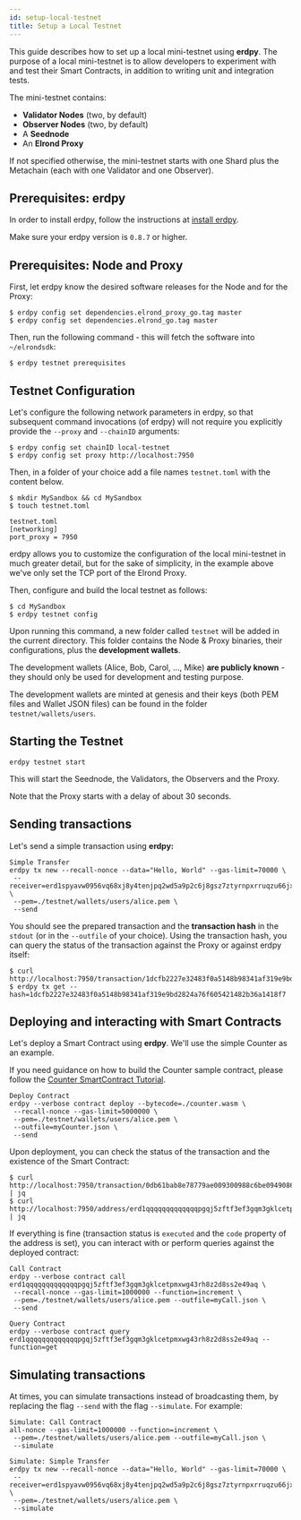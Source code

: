 ```yaml
---
id: setup-local-testnet
title: Setup a Local Testnet
---
```


This guide describes how to set up a local mini-testnet using **erdpy**. The purpose of a local mini-testnet is to allow developers to experiment with and test their Smart Contracts, in addition to writing unit and integration tests.

The mini-testnet contains:

- **Validator Nodes** (two, by default)
- **Observer Nodes** (two, by default)
- A **Seednode**
- An **Elrond Proxy**

If not specified otherwise, the mini-testnet starts with one Shard plus the Metachain (each with one Validator and one Observer).

## **Prerequisites: erdpy**

In order to install erdpy, follow the instructions at [install erdpy](https://docs.elrond.com/tools/erdpy/installing-erdpy#install-using-erdpy-up-recommended).



Make sure your erdpy version is `0.8.7` or higher.

## **Prerequisites: Node and Proxy**

First, let erdpy know the desired software releases for the Node and for the Proxy:



```
$ erdpy config set dependencies.elrond_proxy_go.tag master
$ erdpy config set dependencies.elrond_go.tag master
```

Then, run the following command - this will fetch the software into `~/elrondsdk`:



```
$ erdpy testnet prerequisites
```

## **Testnet Configuration**

Let's configure the following network parameters in erdpy, so that subsequent command invocations (of erdpy) will not require you explicitly provide the `--proxy` and `--chainID` arguments:



```
$ erdpy config set chainID local-testnet
$ erdpy config set proxy http://localhost:7950
```

Then, in a folder of your choice add a file names `testnet.toml` with the content below.



```
$ mkdir MySandbox && cd MySandbox
$ touch testnet.toml
```



```
testnet.toml
[networking]
port_proxy = 7950
```



erdpy allows you to customize the configuration of the local mini-testnet in much greater detail, but for the sake of simplicity, in the example above we've only set the TCP port of the Elrond Proxy.

Then, configure and build the local testnet as follows:



```
$ cd MySandbox
$ erdpy testnet config
```

Upon running this command, a new folder called `testnet` will be added in the current directory. This folder contains the Node & Proxy binaries, their configurations, plus the **development wallets**.



The development wallets (Alice, Bob, Carol, ..., Mike) **are publicly known** - they should only be used for development and testing purpose.

The development wallets are minted at genesis and their keys (both PEM files and Wallet JSON files) can be found in the folder `testnet/wallets/users`.

## **Starting the Testnet**



```
erdpy testnet start
```

This will start the Seednode, the Validators, the Observers and the Proxy.



Note that the Proxy starts with a delay of about 30 seconds.

## **Sending transactions**

Let's send a simple transaction using **erdpy:**



```
Simple Transfer
erdpy tx new --recall-nonce --data="Hello, World" --gas-limit=70000 \
 --receiver=erd1spyavw0956vq68xj8y4tenjpq2wd5a9p2c6j8gsz7ztyrnpxrruqzu66jx \
 --pem=./testnet/wallets/users/alice.pem \
 --send
```

You should see the prepared transaction and the **transaction hash** in the `stdout` (or in the `--outfile` of your choice). Using the transaction hash, you can query the status of the transaction against the Proxy or against erdpy itself:



```
$ curl http://localhost:7950/transaction/1dcfb2227e32483f0a5148b98341af319e9bd2824a76f605421482b36a1418f7
$ erdpy tx get --hash=1dcfb2227e32483f0a5148b98341af319e9bd2824a76f605421482b36a1418f7
```

## **Deploying and interacting with Smart Contracts**

Let's deploy a Smart Contract using **erdpy**. We'll use the simple Counter as an example.

If you need guidance on how to build the Counter sample contract, please follow the [Counter SmartContract Tutorial](https://app.gitbook.com/@elrond-docs/s/elrond/developers/dev-tutorials/the-counter-smart-contract#build-the-contract).



```
Deploy Contract
erdpy --verbose contract deploy --bytecode=./counter.wasm \
 --recall-nonce --gas-limit=5000000 \
 --pem=./testnet/wallets/users/alice.pem \
 --outfile=myCounter.json \
 --send
```

Upon deployment, you can check the status of the transaction and the existence of the Smart Contract:



```
$ curl http://localhost:7950/transaction/0db61bab8e78779ae009300988c6be0949086d93e2b7adfddd5e6375a4b6eeb7 | jq
$ curl http://localhost:7950/address/erd1qqqqqqqqqqqqqpgqj5zftf3ef3gqm3gklcetpmxwg43rh8z2d8ss2e49aq | jq
```

If everything is fine (transaction status is `executed` and the `code` property of the address is set), you can interact with or perform queries against the deployed contract:



```
Call Contract
erdpy --verbose contract call erd1qqqqqqqqqqqqqpgqj5zftf3ef3gqm3gklcetpmxwg43rh8z2d8ss2e49aq \
 --recall-nonce --gas-limit=1000000 --function=increment \
 --pem=./testnet/wallets/users/alice.pem --outfile=myCall.json \
 --send

```



```
Query Contract
erdpy --verbose contract query erd1qqqqqqqqqqqqqpgqj5zftf3ef3gqm3gklcetpmxwg43rh8z2d8ss2e49aq --function=get
```

## **Simulating transactions**

At times, you can simulate transactions instead of broadcasting them, by replacing the flag `--send` with the flag `--simulate`. For example:



```
Simulate: Call Contract
all-nonce --gas-limit=1000000 --function=increment \
 --pem=./testnet/wallets/users/alice.pem --outfile=myCall.json \
 --simulate
```



```
Simulate: Simple Transfer
erdpy tx new --recall-nonce --data="Hello, World" --gas-limit=70000 \
 --receiver=erd1spyavw0956vq68xj8y4tenjpq2wd5a9p2c6j8gsz7ztyrnpxrruqzu66jx \
 --pem=./testnet/wallets/users/alice.pem \
 --simulate
```